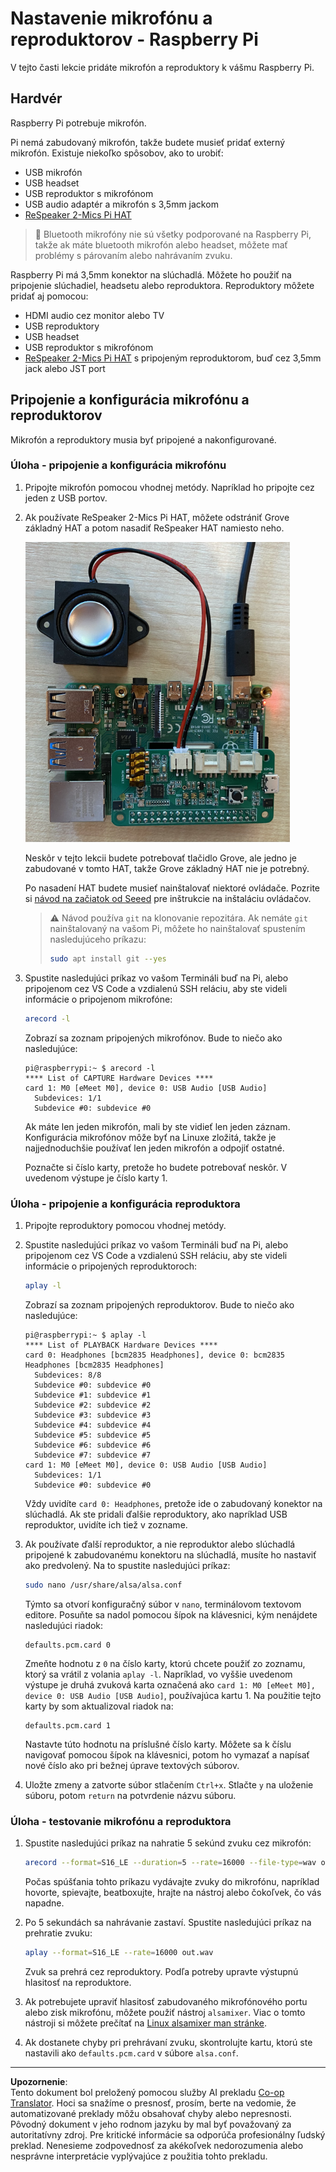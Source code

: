 <!--
CO_OP_TRANSLATOR_METADATA:
{
  "original_hash": "7e45d884493c5222348b43fbc4481b6a",
  "translation_date": "2025-08-28T09:15:30+00:00",
  "source_file": "6-consumer/lessons/1-speech-recognition/pi-microphone.md",
  "language_code": "sk"
}
-->
# Nastavenie mikrofónu a reproduktorov - Raspberry Pi

V tejto časti lekcie pridáte mikrofón a reproduktory k vášmu Raspberry Pi.

## Hardvér

Raspberry Pi potrebuje mikrofón.

Pi nemá zabudovaný mikrofón, takže budete musieť pridať externý mikrofón. Existuje niekoľko spôsobov, ako to urobiť:

* USB mikrofón
* USB headset
* USB reproduktor s mikrofónom
* USB audio adaptér a mikrofón s 3,5mm jackom
* [ReSpeaker 2-Mics Pi HAT](https://www.seeedstudio.com/ReSpeaker-2-Mics-Pi-HAT.html)

> 💁 Bluetooth mikrofóny nie sú všetky podporované na Raspberry Pi, takže ak máte bluetooth mikrofón alebo headset, môžete mať problémy s párovaním alebo nahrávaním zvuku.

Raspberry Pi má 3,5mm konektor na slúchadlá. Môžete ho použiť na pripojenie slúchadiel, headsetu alebo reproduktora. Reproduktory môžete pridať aj pomocou:

* HDMI audio cez monitor alebo TV
* USB reproduktory
* USB headset
* USB reproduktor s mikrofónom
* [ReSpeaker 2-Mics Pi HAT](https://www.seeedstudio.com/ReSpeaker-2-Mics-Pi-HAT.html) s pripojeným reproduktorom, buď cez 3,5mm jack alebo JST port

## Pripojenie a konfigurácia mikrofónu a reproduktorov

Mikrofón a reproduktory musia byť pripojené a nakonfigurované.

### Úloha - pripojenie a konfigurácia mikrofónu

1. Pripojte mikrofón pomocou vhodnej metódy. Napríklad ho pripojte cez jeden z USB portov.

1. Ak používate ReSpeaker 2-Mics Pi HAT, môžete odstrániť Grove základný HAT a potom nasadiť ReSpeaker HAT namiesto neho.

    ![Raspberry Pi s ReSpeaker HAT](../../../../../translated_images/pi-respeaker-hat.f00fabe7dd039a93e2e0aa0fc946c9af0c6a9eb17c32fa1ca097fb4e384f69f0.sk.png)

    Neskôr v tejto lekcii budete potrebovať tlačidlo Grove, ale jedno je zabudované v tomto HAT, takže Grove základný HAT nie je potrebný.

    Po nasadení HAT budete musieť nainštalovať niektoré ovládače. Pozrite si [návod na začiatok od Seeed](https://wiki.seeedstudio.com/ReSpeaker_2_Mics_Pi_HAT_Raspberry/#getting-started) pre inštrukcie na inštaláciu ovládačov.

    > ⚠️ Návod používa `git` na klonovanie repozitára. Ak nemáte `git` nainštalovaný na vašom Pi, môžete ho nainštalovať spustením nasledujúceho príkazu:
    >
    > ```sh
    > sudo apt install git --yes
    > ```

1. Spustite nasledujúci príkaz vo vašom Termináli buď na Pi, alebo pripojenom cez VS Code a vzdialenú SSH reláciu, aby ste videli informácie o pripojenom mikrofóne:

    ```sh
    arecord -l
    ```

    Zobrazí sa zoznam pripojených mikrofónov. Bude to niečo ako nasledujúce:

    ```output
    pi@raspberrypi:~ $ arecord -l
    **** List of CAPTURE Hardware Devices ****
    card 1: M0 [eMeet M0], device 0: USB Audio [USB Audio]
      Subdevices: 1/1
      Subdevice #0: subdevice #0
    ```

    Ak máte len jeden mikrofón, mali by ste vidieť len jeden záznam. Konfigurácia mikrofónov môže byť na Linuxe zložitá, takže je najjednoduchšie používať len jeden mikrofón a odpojiť ostatné.

    Poznačte si číslo karty, pretože ho budete potrebovať neskôr. V uvedenom výstupe je číslo karty 1.

### Úloha - pripojenie a konfigurácia reproduktora

1. Pripojte reproduktory pomocou vhodnej metódy.

1. Spustite nasledujúci príkaz vo vašom Termináli buď na Pi, alebo pripojenom cez VS Code a vzdialenú SSH reláciu, aby ste videli informácie o pripojených reproduktoroch:

    ```sh
    aplay -l
    ```

    Zobrazí sa zoznam pripojených reproduktorov. Bude to niečo ako nasledujúce:

    ```output
    pi@raspberrypi:~ $ aplay -l
    **** List of PLAYBACK Hardware Devices ****
    card 0: Headphones [bcm2835 Headphones], device 0: bcm2835 Headphones [bcm2835 Headphones]
      Subdevices: 8/8
      Subdevice #0: subdevice #0
      Subdevice #1: subdevice #1
      Subdevice #2: subdevice #2
      Subdevice #3: subdevice #3
      Subdevice #4: subdevice #4
      Subdevice #5: subdevice #5
      Subdevice #6: subdevice #6
      Subdevice #7: subdevice #7
    card 1: M0 [eMeet M0], device 0: USB Audio [USB Audio]
      Subdevices: 1/1
      Subdevice #0: subdevice #0
    ```

    Vždy uvidíte `card 0: Headphones`, pretože ide o zabudovaný konektor na slúchadlá. Ak ste pridali ďalšie reproduktory, ako napríklad USB reproduktor, uvidíte ich tiež v zozname.

1. Ak používate ďalší reproduktor, a nie reproduktor alebo slúchadlá pripojené k zabudovanému konektoru na slúchadlá, musíte ho nastaviť ako predvolený. Na to spustite nasledujúci príkaz:

    ```sh
    sudo nano /usr/share/alsa/alsa.conf
    ```

    Týmto sa otvorí konfiguračný súbor v `nano`, terminálovom textovom editore. Posuňte sa nadol pomocou šípok na klávesnici, kým nenájdete nasledujúci riadok:

    ```output
    defaults.pcm.card 0
    ```

    Zmeňte hodnotu z `0` na číslo karty, ktorú chcete použiť zo zoznamu, ktorý sa vrátil z volania `aplay -l`. Napríklad, vo vyššie uvedenom výstupe je druhá zvuková karta označená ako `card 1: M0 [eMeet M0], device 0: USB Audio [USB Audio]`, používajúca kartu 1. Na použitie tejto karty by som aktualizoval riadok na:

    ```output
    defaults.pcm.card 1
    ```

    Nastavte túto hodnotu na príslušné číslo karty. Môžete sa k číslu navigovať pomocou šípok na klávesnici, potom ho vymazať a napísať nové číslo ako pri bežnej úprave textových súborov.

1. Uložte zmeny a zatvorte súbor stlačením `Ctrl+x`. Stlačte `y` na uloženie súboru, potom `return` na potvrdenie názvu súboru.

### Úloha - testovanie mikrofónu a reproduktora

1. Spustite nasledujúci príkaz na nahratie 5 sekúnd zvuku cez mikrofón:

    ```sh
    arecord --format=S16_LE --duration=5 --rate=16000 --file-type=wav out.wav
    ```

    Počas spúšťania tohto príkazu vydávajte zvuky do mikrofónu, napríklad hovorte, spievajte, beatboxujte, hrajte na nástroj alebo čokoľvek, čo vás napadne.

1. Po 5 sekundách sa nahrávanie zastaví. Spustite nasledujúci príkaz na prehratie zvuku:

    ```sh
    aplay --format=S16_LE --rate=16000 out.wav
    ```

    Zvuk sa prehrá cez reproduktory. Podľa potreby upravte výstupnú hlasitosť na reproduktore.

1. Ak potrebujete upraviť hlasitosť zabudovaného mikrofónového portu alebo zisk mikrofónu, môžete použiť nástroj `alsamixer`. Viac o tomto nástroji si môžete prečítať na [Linux alsamixer man stránke](https://linux.die.net/man/1/alsamixer).

1. Ak dostanete chyby pri prehrávaní zvuku, skontrolujte kartu, ktorú ste nastavili ako `defaults.pcm.card` v súbore `alsa.conf`.

---

**Upozornenie**:  
Tento dokument bol preložený pomocou služby AI prekladu [Co-op Translator](https://github.com/Azure/co-op-translator). Hoci sa snažíme o presnosť, prosím, berte na vedomie, že automatizované preklady môžu obsahovať chyby alebo nepresnosti. Pôvodný dokument v jeho rodnom jazyku by mal byť považovaný za autoritatívny zdroj. Pre kritické informácie sa odporúča profesionálny ľudský preklad. Nenesieme zodpovednosť za akékoľvek nedorozumenia alebo nesprávne interpretácie vyplývajúce z použitia tohto prekladu.